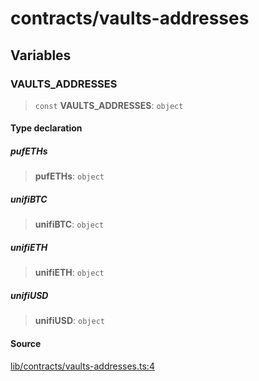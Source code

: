 # contracts/vaults-addresses

## Variables

### VAULTS\_ADDRESSES

> `const` **VAULTS\_ADDRESSES**: `object`

#### Type declaration

##### pufETHs

> **pufETHs**: `object`

##### unifiBTC

> **unifiBTC**: `object`

##### unifiETH

> **unifiETH**: `object`

##### unifiUSD

> **unifiUSD**: `object`

#### Source

[lib/contracts/vaults-addresses.ts:4](https://github.com/PufferFinance/puffer-sdk/blob/eca497d16ab6fc5ed47eb2db977f715df56cdbcf/lib/contracts/vaults-addresses.ts#L4)
